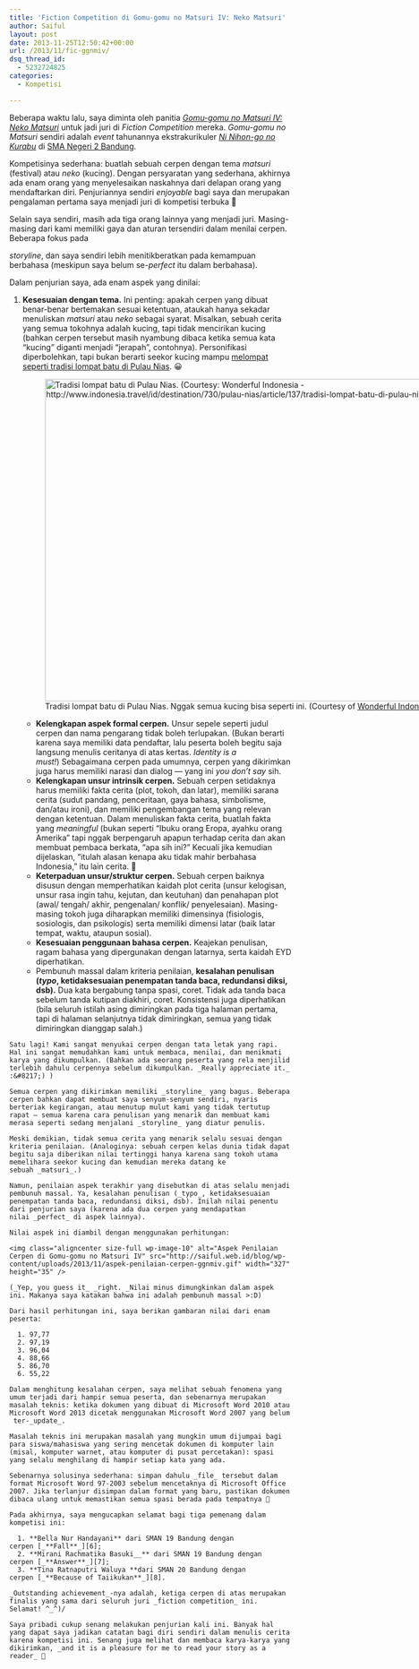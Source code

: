 ```yaml
---
title: 'Fiction Competition di Gomu-gomu no Matsuri IV: Neko Matsuri'
author: Saiful
layout: post
date: 2013-11-25T12:50:42+00:00
url: /2013/11/fic-ggnmiv/
dsq_thread_id:
  - 5232724825
categories:
  - Kompetisi

---
```

Beberapa waktu lalu, saya diminta oleh panitia _[Gomu-gomu no Matsuri IV: Neko Matsuri][1]_ untuk jadi juri di _Fiction Competition_ mereka. _Gomu-gomu no Matsuri_ sendiri adalah _event_ tahunannya ekstrakurikuler [_Ni Nihon-go no Kurabu_][2] di [SMA Negeri 2 Bandung][3].

Kompetisinya sederhana: buatlah sebuah cerpen dengan tema _matsuri_ (festival) atau _neko_ (kucing). Dengan persyaratan yang sederhana, akhirnya ada enam orang yang menyelesaikan naskahnya dari delapan orang yang mendaftarkan diri. Penjuriannya sendiri _enjoyable_ bagi saya dan merupakan pengalaman pertama saya menjadi juri di kompetisi terbuka 🙂

<!--more-->Selain saya sendiri, masih ada tiga orang lainnya yang menjadi juri. Masing-masing dari kami memiliki gaya dan aturan tersendiri dalam menilai cerpen. Beberapa fokus pada 

_storyline_, dan saya sendiri lebih menitikberatkan pada kemampuan berbahasa (meskipun saya belum se-_perfect_ itu dalam berbahasa).

Dalam penjurian saya, ada enam aspek yang dinilai:

  1. **Kesesuaian dengan tema.** Ini penting: apakah cerpen yang dibuat benar-benar bertemakan sesuai ketentuan, ataukah hanya sekadar menuliskan _matsuri_ atau _neko_ sebagai syarat. Misalkan, sebuah cerita yang semua tokohnya adalah kucing, tapi tidak mencirikan kucing (bahkan cerpen tersebut masih nyambung dibaca ketika semua kata &#8220;kucing&#8221; diganti menjadi &#8220;jerapah&#8221;, contohnya). Personifikasi diperbolehkan, tapi bukan berarti seekor kucing mampu [melompat seperti tradisi lompat batu di Pulau Nias][4]. 😀 
    <figure id="attachment_9" style="width: 720px" class="wp-caption aligncenter">[<img class="size-full wp-image-9" alt="Tradisi lompat batu di Pulau Nias. (Courtesy: Wonderful Indonesia - http://www.indonesia.travel/id/destination/730/pulau-nias/article/137/tradisi-lompat-batu-di-pulau-nias)" src="http://saiful.web.id/blog/wp-content/uploads/2013/11/tradisi-lompat-batu-nias.jpg" width="720" height="576" srcset="https://saiful.web.id/blog/wp-content/uploads/2013/11/tradisi-lompat-batu-nias.jpg 720w, https://saiful.web.id/blog/wp-content/uploads/2013/11/tradisi-lompat-batu-nias-300x240.jpg 300w" sizes="(max-width: 709px) 85vw, (max-width: 909px) 67vw, (max-width: 984px) 61vw, (max-width: 1362px) 45vw, 600px" />][5]<figcaption class="wp-caption-text">Tradisi lompat batu di Pulau Nias. Nggak semua kucing bisa seperti ini. (Courtesy of [Wonderful Indonesia][4].)</figcaption></figure></li> 
    
      * **Kelengkapan aspek formal cerpen.** Unsur sepele seperti judul cerpen dan nama pengarang tidak boleh terlupakan. (Bukan berarti karena saya memiliki data pendaftar, lalu peserta boleh begitu saja langsung menulis ceritanya di atas kertas. _Identity is a must!_) Sebagaimana cerpen pada umumnya, cerpen yang dikirimkan juga harus memiliki narasi dan dialog — yang ini _you don&#8217;t say_ sih.
      * **Kelengkapan unsur intrinsik cerpen.** Sebuah cerpen setidaknya harus memiliki fakta cerita (plot, tokoh, dan latar), memiliki sarana cerita (sudut pandang, penceritaan, gaya bahasa, simbolisme, dan/atau ironi), dan memiliki pengembangan tema yang relevan dengan ketentuan. Dalam menuliskan fakta cerita, buatlah fakta yang _meaningful_ (bukan seperti &#8220;Ibuku orang Eropa, ayahku orang Amerika&#8221; tapi nggak berpengaruh apapun terhadap cerita dan akan membuat pembaca berkata, &#8220;apa sih ini?&#8221; Kecuali jika kemudian dijelaskan, &#8220;itulah alasan kenapa aku tidak mahir berbahasa Indonesia,&#8221; itu lain cerita. 🙂
      * **Keterpaduan unsur/struktur cerpen.** Sebuah cerpen baiknya disusun dengan memperhatikan kaidah plot cerita (unsur kelogisan, unsur rasa ingin tahu, kejutan, dan keutuhan) dan penahapan plot (awal/ tengah/ akhir, pengenalan/ konflik/ penyelesaian). Masing-masing tokoh juga diharapkan memiliki dimensinya (fisiologis, sosiologis, dan psikologis) serta memiliki dimensi latar (baik latar tempat, waktu, ataupun sosial).
      * **Kesesuaian penggunaan bahasa cerpen.** Keajekan penulisan, ragam bahasa yang dipergunakan dengan latarnya, serta kaidah EYD diperhatikan.
      * Pembunuh massal dalam kriteria penilaian, **kesalahan penulisan (_typo_, ketidaksesuaian penempatan tanda baca, redundansi diksi, dsb).** Dua kata bergabung tanpa spasi, coret. Tidak ada tanda baca sebelum tanda kutipan diakhiri, coret. Konsistensi juga diperhatikan (bila seluruh istilah asing dimiringkan pada tiga halaman pertama, tapi di halaman selanjutnya tidak dimiringkan, semua yang tidak dimiringkan dianggap salah.)</ol> 
    
    Satu lagi! Kami sangat menyukai cerpen dengan tata letak yang rapi. Hal ini sangat memudahkan kami untuk membaca, menilai, dan menikmati karya yang dikumpulkan. (Bahkan ada seorang peserta yang rela menjilid terlebih dahulu cerpennya sebelum dikumpulkan. _Really appreciate it._ :&#8217;) )
    
    Semua cerpen yang dikirimkan memiliki _storyline_ yang bagus. Beberapa cerpen bahkan dapat membuat saya senyum-senyum sendiri, nyaris berteriak kegirangan, atau menutup mulut kami yang tidak tertutup rapat — semua karena cara penulisan yang menarik dan membuat kami merasa seperti sedang menjalani _storyline_ yang diatur penulis.
    
    Meski demikian, tidak semua cerita yang menarik selalu sesuai dengan kriteria penilaian. (Analoginya: sebuah cerpen kelas dunia tidak dapat begitu saja diberikan nilai tertinggi hanya karena sang tokoh utama memelihara seekor kucing dan kemudian mereka datang ke sebuah _matsuri_.)
    
    Namun, penilaian aspek terakhir yang disebutkan di atas selalu menjadi pembunuh massal. Ya, kesalahan penulisan (_typo_, ketidaksesuaian penempatan tanda baca, redundansi diksi, dsb). Inilah nilai penentu dari penjurian saya (karena ada dua cerpen yang mendapatkan nilai _perfect_ di aspek lainnya).
    
    Nilai aspek ini diambil dengan menggunakan perhitungan:
    
    <img class="aligncenter size-full wp-image-10" alt="Aspek Penilaian Cerpen di Gomu-gomu no Matsuri IV" src="http://saiful.web.id/blog/wp-content/uploads/2013/11/aspek-penilaian-cerpen-ggnmiv.gif" width="327" height="35" />
    
    (_Yep, you guess it_ _right. _Nilai minus dimungkinkan dalam aspek ini. Makanya saya katakan bahwa ini adalah pembunuh massal >:D)
    
    Dari hasil perhitungan ini, saya berikan gambaran nilai dari enam peserta:
    
      1. 97,77
      2. 97,19
      3. 96,04
      4. 88,66
      5. 86,70
      6. 55,22
    
    Dalam menghitung kesalahan cerpen, saya melihat sebuah fenomena yang umum terjadi dari hampir semua peserta, dan sebenarnya merupakan masalah teknis: ketika dokumen yang dibuat di Microsoft Word 2010 atau Microsoft Word 2013 dicetak menggunakan Microsoft Word 2007 yang belum  ter-_update_.
    
    Masalah teknis ini merupakan masalah yang mungkin umum dijumpai bagi para siswa/mahasiswa yang sering mencetak dokumen di komputer lain (misal, komputer warnet, atau komputer di pusat percetakan): spasi yang selalu menghilang di hampir setiap kata yang ada.
    
    Sebenarnya solusinya sederhana: simpan dahulu _file_ tersebut dalam format Microsoft Word 97-2003 sebelum mencetaknya di Microsoft Office 2007. Jika terlanjur disimpan dalam format yang baru, pastikan dokumen dibaca ulang untuk memastikan semua spasi berada pada tempatnya 🙂
    
    Pada akhirnya, saya mengucapkan selamat bagi tiga pemenang dalam kompetisi ini:
    
      1. **Bella Nur Handayani** dari SMAN 19 Bandung dengan cerpen [_**Fall**_][6];
      2. **Mirani Rachmatika Basuki__** dari SMAN 19 Bandung dengan cerpen [_**Answer**_][7];
      3. **Tina Ratnaputri Waluya **dari SMAN 20 Bandung dengan cerpen [_**Because of Taiikukan**_][8].
    
    _Outstanding achievement_-nya adalah, ketiga cerpen di atas merupakan finalis yang sama dari seluruh juri _fiction competition_ ini. Selamat! ^_^)/
    
    Saya pribadi cukup senang melakukan penjurian kali ini. Banyak hal yang dapat saya jadikan catatan bagi diri sendiri dalam menulis cerita karena kompetisi ini. Senang juga melihat dan membaca karya-karya yang dikirimkan, _and it is a pleasure for me to read your story as a reader_ 🙂

 [1]: https://www.facebook.com/gomugomunomatsuri4
 [2]: http://twitter.com/N2HK
 [3]: http://www.sman2bdg.sch.id/
 [4]: http://www.indonesia.travel/id/destination/730/pulau-nias/article/137/tradisi-lompat-batu-di-pulau-nias
 [5]: http://saiful.web.id/blog/wp-content/uploads/2013/11/tradisi-lompat-batu-nias.jpg
 [6]: https://www.fictionpress.com/s/3166518/1/Fall
 [7]: https://www.fictionpress.com/s/3166514/1/Answer
 [8]: https://www.fictionpress.com/s/3166515/1/Because-of-Taiikukan